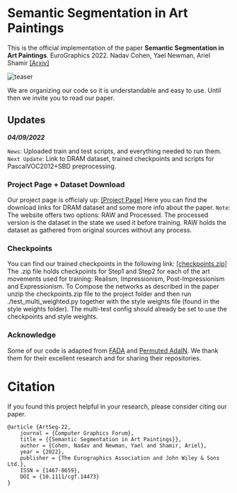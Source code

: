 # Semantic Segmentation in Art Paintings
This is the official implementation of the paper **Semantic Segmentation in Art Paintings**. EuroGraphics 2022. Nadav Cohen, Yael Newman, Ariel Shamir 
[\[Arxiv\]](https://arxiv.org/abs/2203.03238)

![teaser](figures/paper_teaser.png)

We are organizing our code so it is understandable and easy to use. Until then we invite you to read our paper.


## Updates

***04/09/2022***

`News`: Uploaded train and test scripts, and everything needed to run them.
`Next Update`: Link to DRAM dataset, trained checkpoints and scripts for PascalVOC2012+SBD preprocessing.

### Project Page + Dataset Download
Our project page is officialy up: [\[Project Page\]](https://faculty.runi.ac.il/arik/site/artseg/)
Here you can find the download links for DRAM dataset and some more info about the paper.
`Note`: The website offers two options: RAW and Processed. The processed version is the dataset in the state we used it before training. RAW holds the dataset
as gathered from original sources without any process.

### Checkpoints
You can find our trained checkpoints in the following link: [\[checkpoints.zip\]](https://faculty.runi.ac.il/arik/site/artseg/checkpoints.zip)
The .zip file holds checkpoints for Step1 and Step2 for each of the art movements used for training: Realism, Impressionism, Post-Impressionism and Expressionism.
To Compose the networks as described in the paper unzip the checkpoints.zip file to the project folder and then run ./test_multi_weighted.py together with the style weights file (found in the style weights folder).
The multi-test config should already be set to use the checkpoints and style weights.

### Acknowledge
Some of our code is adapted from [FADA](https://github.com/JDAI-CV/FADA) and [Permuted AdaIN](https://github.com/onuriel/PermutedAdaIN). We thank them for their excellent research and for sharing their repositories.

# Citation
If you found this project helpful in your research, please consider citing our paper.
```
@article {ArtSeg-22,
    journal = {Computer Graphics Forum},
    title = {{Semantic Segmentation in Art Paintings}},
    author = {Cohen, Nadav and Newman, Yael and Shamir, Ariel},
    year = {2022},
    publisher = {The Eurographics Association and John Wiley & Sons Ltd.},
    ISSN = {1467-8659},
    DOI = {10.1111/cgf.14473}
}
```

